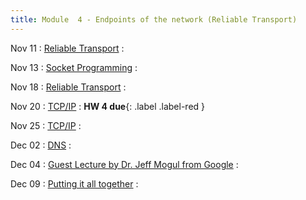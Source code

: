 ```yaml
---
title: Module  4 - Endpoints of the network (Reliable Transport)
---
```


Nov 11
: [Reliable Transport]()
  :  []()

Nov 13
: [Socket Programming]()
  : []()

Nov 18
: [Reliable Transport]()
  :  []()

Nov 20
: [TCP/IP]()
  : []() **HW 4 due**{: .label .label-red }

Nov 25
: [TCP/IP]()
  : []()

Dec 02
: [DNS]()
  : []()

Dec 04
: [Guest Lecture by Dr. Jeff Mogul from Google]()
  : []()

Dec 09
: [Putting it all together]()
  : []()


